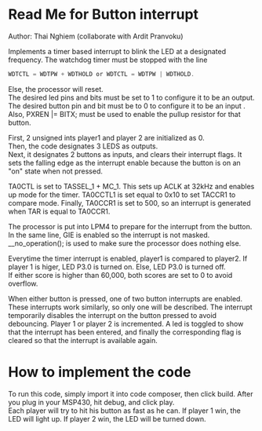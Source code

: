 # Read Me for Button interrupt
Author: Thai Nghiem (collaborate with Ardit Pranvoku)

Implements a timer based interrupt to blink the LED at a designated frequency.
The watchdog timer must be stopped with the line 
```c
WDTCTL = WDTPW + WDTHOLD or WDTCTL = WDTPW | WDTHOLD.
```
Else, the processor will reset. <br />
The desired led pins and bits must be set to 1 to configure it to be an output.
The desired button pin and bit must be to 0 to configure it to be an input .<br />
Also,  PXREN |= BITX; must be used to enable the pullup resistor for that button. <br /> 

First, 2 unsigned ints player1 and player 2 are initialized as 0.<br />
Then, the code designates 3 LEDS as outputs.<br />
Next, it designates 2 buttons as inputs, and clears their interrupt flags. It sets the falling edge
as the interrupt enable because the button is on an "on" state when not pressed.<br />

TA0CTL is set to TASSEL_1 + MC_1. This sets up ACLK at 32kHz and enables up mode for the timer.
TA0CCTL1 is set equal to 0x10 to set TACCR1 to compare mode.
Finally, TA0CCR1 is set to 500, so an interrupt is generated when TAR is equal to TA0CCR1.

The processor is put into LPM4 to prepare for the interrupt from the button. <br />
In the same line, GIE is enabled so the interrupt is not masked.
__no_operation(); is used to make sure the processor does nothing else.<br />

Everytime the timer interrupt is enabled, 
player1 is compared to player2. If player 1 is higer,
LED P3.0 is turned on. Else, LED P3.0 is turned off.<br />
If either score is higher than 60,000, both scores are set to 0 to avoid overflow.<br />

When either button is pressed, one of two button interrupts are enabled. These interrupts work similarly,
so only one will be described.
The interrupt temporarily disables the interrupt on the button pressed to avoid debouncing.
Player 1 or player 2 is incremented.
A led is toggled to show that the interrupt has been entered, and finally the corresponding flag is cleared
so that the interrupt is available again.
# How to implement the code
To run this code, simply import it into code composer, then click build. 
After you plug in your MSP430, hit debug, and click play. <br />
Each player will try to hit his button as fast as he can. If player 1 win, the LED will light up. If player 2 win, the LED will be turned down. 